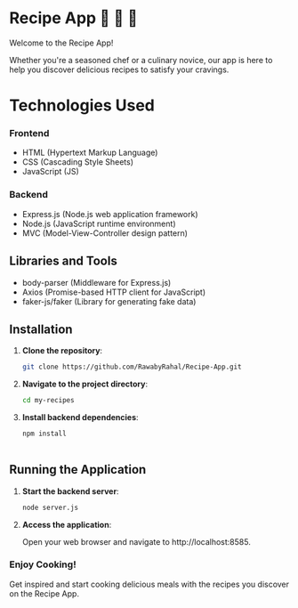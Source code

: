 # Recipe App 🍞 🍰 🌮

Welcome to the Recipe App!

Whether you're a seasoned chef or a culinary novice, our app is here to help you discover delicious recipes to satisfy your cravings.

# Technologies Used

### Frontend
- HTML (Hypertext Markup Language)
- CSS (Cascading Style Sheets)
- JavaScript (JS)

### Backend
- Express.js (Node.js web application framework)
- Node.js (JavaScript runtime environment)
- MVC (Model-View-Controller design pattern)

## Libraries and Tools
- body-parser (Middleware for Express.js)
- Axios (Promise-based HTTP client for JavaScript)
- faker-js/faker (Library for generating fake data)

## Installation

1. **Clone the repository**:
   
   ```bash
   git clone https://github.com/RawabyRahal/Recipe-App.git
   
2. **Navigate to the project directory**:
   
    ```bash
    cd my-recipes
    
3. **Install backend dependencies**:
   
    ```bash
   npm install
  
## Running the Application
1. **Start the backend server**:
   
   ```bash
   node server.js
2. **Access the application**:
   
   Open your web browser and navigate to http://localhost:8585.

### Enjoy Cooking!

Get inspired and start cooking delicious meals with the recipes you discover on the Recipe App.
